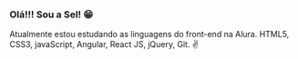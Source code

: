 ### Olá!!! Sou a Sel! 😁
Atualmente estou estudando as linguagens do front-end na Alura.
HTML5, CSS3, javaScript, Angular, React JS, jQuery, Git. ✌

<!--
**selbersilva/selbersilva** is a ✨ _special_ ✨ repository because its `README.md` (this file) appears on your GitHub profile.

Here are some ideas to get you started:

- 
-->
